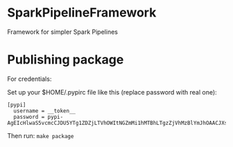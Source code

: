 # SparkPipelineFramework
Framework for simpler Spark Pipelines


# Publishing package 
For credentials:

Set up your $HOME/.pypirc file like this (replace password with real one):

```
[pypi]
  username = __token__
  password = pypi-AgEIcHlwaS5vcmcCJDU5YTg1ZDZjLTVhOWItNGZmMi1hMTBhLTgzZjVhMzBlYmJhOAACJXsicGVybWlzc2lvbnMiOiAidXNlciIsICJ2ZXJzaW9uIjogMX0AAAYgUAfdyImgcqvyNbLihu22g4Wp_2SYZvvJDx7iYNJpEUg
```

Then run:
```make package```

